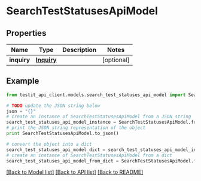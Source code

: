 # SearchTestStatusesApiModel


## Properties
Name | Type | Description | Notes
------------ | ------------- | ------------- | -------------
**inquiry** | [**Inquiry**](Inquiry.md) |  | [optional] 

## Example

```python
from testit_api_client.models.search_test_statuses_api_model import SearchTestStatusesApiModel

# TODO update the JSON string below
json = "{}"
# create an instance of SearchTestStatusesApiModel from a JSON string
search_test_statuses_api_model_instance = SearchTestStatusesApiModel.from_json(json)
# print the JSON string representation of the object
print SearchTestStatusesApiModel.to_json()

# convert the object into a dict
search_test_statuses_api_model_dict = search_test_statuses_api_model_instance.to_dict()
# create an instance of SearchTestStatusesApiModel from a dict
search_test_statuses_api_model_from_dict = SearchTestStatusesApiModel.from_dict(search_test_statuses_api_model_dict)
```
[[Back to Model list]](../README.md#documentation-for-models) [[Back to API list]](../README.md#documentation-for-api-endpoints) [[Back to README]](../README.md)


